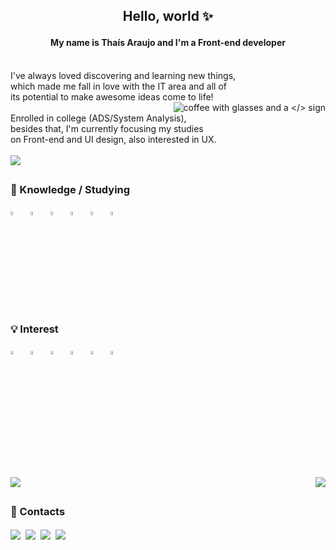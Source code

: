 ## <p align=center>Hello, world :sparkles:</p>

#### <p align=center>My name is Thaís Araujo and I'm a Front-end developer</p>

<p align=left><br>I've always loved discovering and learning new things, 
<br>which made me fall in love with the IT area and all of 
<br>its potential to make awesome ideas come to life! 
<br><img align=right src="https://i.imgur.com/pkVQLw5.png" alt="coffee with glasses and a </> sign">
<br>Enrolled in college (ADS/System Analysis), 
<br>besides that, I'm currently focusing my studies 
<br>on Front-end and UI design, also interested in UX.
<br><br><a href="https://thaisaraujo.vercel.app/" target=”_blank”><img src="https://img.shields.io/badge/%E2%99%A1-Portfolio-%2300684c?style=plastic" /></a></p>

##

### 🌱 Knowledge / Studying
<img src="https://cdn.jsdelivr.net/gh/devicons/devicon/icons/html5/html5-original.svg" width="4%" title="HTML5" alt="HTML5" />&nbsp;&nbsp;
<img src="https://cdn.jsdelivr.net/gh/devicons/devicon/icons/css3/css3-original.svg" width="4%" title="CSS3" alt="CSS3" />&nbsp;&nbsp;
<img src="https://cdn.jsdelivr.net/gh/devicons/devicon/icons/javascript/javascript-original.svg" width="4%" title="JavaScript" alt="JavaScript" />&nbsp;&nbsp;
<img src="https://cdn.jsdelivr.net/gh/devicons/devicon/icons/figma/figma-original.svg" width="4%" title="Figma" alt="Figma" />&nbsp;&nbsp;
<img src="https://cdn.jsdelivr.net/gh/devicons/devicon/icons/bootstrap/bootstrap-original.svg" width="4%" title="Bootstrap" alt="Bootstrap" />&nbsp;&nbsp;
<img src="https://cdn.jsdelivr.net/gh/devicons/devicon/icons/git/git-original.svg" width="4%" title="Git" alt="Git" />
<br>
### 💡 Interest
<img src="https://cdn.jsdelivr.net/gh/devicons/devicon/icons/react/react-original.svg" width="4%" title="React JS" alt="React JS" />&nbsp;&nbsp;
<img src="https://cdn.jsdelivr.net/gh/devicons/devicon/icons/nextjs/nextjs-original.svg" width="4%" title="Next JS" alt="Next JS" />&nbsp;&nbsp;
<img src="https://cdn.jsdelivr.net/gh/devicons/devicon/icons/typescript/typescript-plain.svg" width="4%" title="Typescript" alt="Typescript" />&nbsp;&nbsp;
<img src="https://cdn.jsdelivr.net/gh/devicons/devicon/icons/sass/sass-original.svg" width="4%" title="Sass" alt="Sass" />&nbsp;&nbsp;
<img src="https://cdn.jsdelivr.net/gh/devicons/devicon/icons/firebase/firebase-plain.svg" width="4%" title="Firebase" alt="Firebase" />&nbsp;&nbsp;
<img src="https://cdn.jsdelivr.net/gh/devicons/devicon/icons/linux/linux-original.svg" width="4%" title="Linux" alt="Linux" />

##

<br><a href="https://github.com/thais95/github-readme-stats">
  <img src="https://github-readme-stats.vercel.app/api?username=thais95&count_private=true&show_icons=true&theme=gotham&border_color=000001&include_all_commits=true&hide_rank=true" />
</a>
<a href="https://github.com/thais95/convoychat">
  <img align="right" src="https://github-readme-stats.vercel.app/api/top-langs/?username=thais95&theme=gotham&border_color=000001" />
</a>

##

### <div>💬 Contacts

<a href="https://www.linkedin.com/in/thaiscarvalhodearaujo/" target=”_blank”><img align=center src="https://img.shields.io/badge/LinkedIn-0077B5?style=for-the-badge&logo=linkedin&logoColor=white&style=plastic"></a>&nbsp;
  <a href="https://www.instagram.com/thaiscdaraujo/" target=”_blank”><img align=center src="https://img.shields.io/badge/Instagram-E4405F?style=for-the-badge&logo=instagram&logoColor=white&style=shield"></a>&nbsp;
<a href="mailto:thaiscdaraujo95@gmail.com" target=”_blank”><img align=center src="https://img.shields.io/badge/Gmail-D14836?style=for-the-badge&logo=gmail&logoColor=white&style=shield"></a>&nbsp;
<a href="https://wa.me/5521993315410" target=”_blank”><img align=center src="https://img.shields.io/badge/WhatsApp-25D366?style=for-the-badge&logo=whatsapp&logoColor=white&style=shield"></a>
